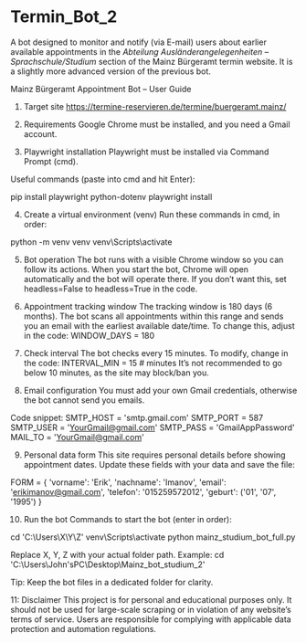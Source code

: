 # Termin_Bot_2
A bot designed to monitor and notify (via E-mail) users about earlier available appointments in the *Abteilung Ausländerangelegenheiten  – Sprachschule/Studium* section of the Mainz Bürgeramt termin website. It is a slightly more advanced version of the previous bot.

Mainz Bürgeramt Appointment Bot – User Guide

1) Target site
https://termine-reservieren.de/termine/buergeramt.mainz/

2) Requirements
Google Chrome must be installed, and you need a Gmail account.

3) Playwright installation
Playwright must be installed via Command Prompt (cmd).

Useful commands (paste into cmd and hit Enter):

pip install playwright python-dotenv
playwright install

4) Create a virtual environment (venv)
Run these commands in cmd, in order:

python -m venv venv
venv\Scripts\activate

5) Bot operation
The bot runs with a visible Chrome window so you can follow its actions.
When you start the bot, Chrome will open automatically and the bot will operate there.
If you don’t want this, set headless=False to headless=True in the code.

6) Appointment tracking window
The tracking window is 180 days (6 months). The bot scans all appointments within this range and sends you an email with the earliest available date/time.
To change this, adjust in the code:
WINDOW_DAYS = 180

7) Check interval
The bot checks every 15 minutes.
To modify, change in the code:
INTERVAL_MIN = 15  # minutes
It’s not recommended to go below 10 minutes, as the site may block/ban you.

8) Email configuration
You must add your own Gmail credentials, otherwise the bot cannot send you emails.

Code snippet:
SMTP_HOST = 'smtp.gmail.com'
SMTP_PORT = 587
SMTP_USER = 'YourGmail@gmail.com'
SMTP_PASS = 'GmailAppPassword'
MAIL_TO = 'YourGmail@gmail.com'

9) Personal data form
This site requires personal details before showing appointment dates. Update these fields with your data and save the file:

FORM = {
 'vorname': 'Erik',
 'nachname': 'Imanov',
 'email': 'erikimanov@gmail.com',
 'telefon': '015259572012',
 'geburt': ('01', '07', '1995')
}

10) Run the bot
Commands to start the bot (enter in order):

cd 'C:\Users\X\Y\Z'
venv\Scripts\activate
python mainz_studium_bot_full.py

Replace X, Y, Z with your actual folder path. Example:
cd 'C:\Users\John'sPC\Desktop\Mainz_bot_studium_2'

Tip: Keep the bot files in a dedicated folder for clarity.

11: Disclaimer
This project is for personal and educational purposes only. It should not be used for large-scale scraping or in violation of any website’s terms of service. Users are responsible for complying with applicable data protection and automation regulations.
